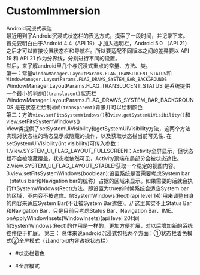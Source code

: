 # CustomImmersion
Android沉浸式表达<br>
最近用到了Android沉浸式状态栏的表达方式，摸索了一段时间，并记录下来。<br>
首先要明白由于Android 4.4（API 19）才加入透明栏，Android 5.0 （API 21）之后才可以直接设置状态栏和导航栏。所以要适配不同版本之间的差异要以
API 19 和 API 21 作为分界线，分别进行不同的设置。<br>
然后，来了解android里几个与沉浸式重点的常量、方法、类。<br>
第一：常量`WindowManager.LayoutParams.FLAG_TRANSLUCENT_STATUS`和`WindowManager.LayoutParams.FLAG_DRAWS_SYSTEM_BAR_BACKGROUNDS`
WindowManager.LayoutParams.FLAG_TRANSLUCENT_STATUS 是系统提供一个最小的`半透明(translucent)`状态栏<br>
WindowManager.LayoutParams.FLAG_DRAWS_SYSTEM_BAR_BACKGROUNDS 是在状态栏绘制`透明(transparent)`背景并可以绘制颜色<br>
第二：方法`view.setFitsSystemWindows()`和`view.getSystemUiVisibility()`和view.setFitsSystemWindows()<br>
View类提供了setSystemUiVisibility和getSystemUiVisibility方法，这两个方法实现对状态栏的动态显示或隐藏的操作，以及获取状态栏当前可见性.
在setSystemUiVisibility(int visibility)可传入参数：<br>
1.View.SYSTEM_UI_FLAG_LAYOUT_FULLSCREEN：Activity全屏显示，但状态栏不会被隐藏覆盖，状态栏依然可见，Activity顶端布局部分会被状态遮住。<br>
2.View.SYSTEM_UI_FLAG_LAYOUT_STABLE:获取一个稳定的视图内容。<br>
3.view.setFitsSystemWindows(booblean):设置系统是否需要考虑System bar（status bar和Navigation bar的统称）占据的区域来显示。如果需要的话就会执行fitSystemWindows(Rect)方法。即设置为true的时候系统会适应System bar 的区域，不内容不被遮住。fitSystemWindows(Rect)(api level 14):用来调整自身的内容来适应System Bar(不让被System Bar遮住)。// 这里其实不止Status Bar和Navigation Bar，只是目前只考虑Status Bar、Navigation Bar、IME。 <br>
onApplyWindowInsets(WindowInsets)(api level 20):同fitSystemWindows(Rect)的作用是一样的，更加方便扩展，对以后增加新的系统控件便于扩展。
第三：
总体来说android沉浸式包括两个方面：①状态栏着色模式②全屏模式（让android内容占据状态栏）<br>

* #状态栏着色

* #全屏模式
